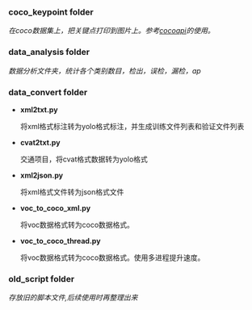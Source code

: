 ### coco_keypoint folder
*在coco数据集上，把关键点打印到图片上。参考[cocoapi](https://github.com/cocodataset/cocoapi)的使用。*

### data_analysis folder
*数据分析文件夹，统计各个类别数目，检出，误检，漏检，ap*

### data_convert folder

- **xml2txt.py**

    将xml格式标注转为yolo格式标注，并生成训练文件列表和验证文件列表

- **cvat2txt.py**

    交通项目，将cvat格式数据转为yolo格式

- **xml2json.py**

    将xml格式文件转为json格式文件

- **voc_to_coco_xml.py**

    将voc数据格式转为coco数据格式。

- **voc_to_coco_thread.py**

    将voc数据格式转为coco数据格式。使用多进程提升速度。


### old_script folder
*存放旧的脚本文件,后续使用时再整理出来*



